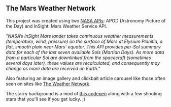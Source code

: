 

## The Mars Weather Network


This project was created using two [NASA APIs](https://api.nasa.gov/): APOD (Astronomy Picture of the Day) and InSight: Mars Weather Service API. <br />

*"NASA’s InSight Mars lander takes continuous weather measurements (temperature, wind, pressure) on the surface of Mars at Elysium Planitia, a flat, smooth plain near Mars’ equator. This API provides per-Sol summary data for each of the last seven available Sols (Martian Days). As more data from a particular Sol are downlinked from the spacecraft (sometimes several days later), these values are recalculated, and consequently may change as more data are received on Earth."*<br />

Also featuring an image gallery and clickbait article carousel like those often seen on sites like [The Weather Network](https://www.theweathernetwork.com/).<br />

The starry background is a mod of [this codepen](https://codepen.io/saransh/pen/BKJun) along with a few shooting stars that you'll see if you get lucky. ;)